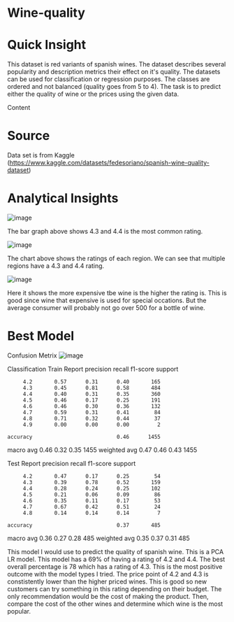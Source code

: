 # Wine-quality
# Quick Insight
This dataset is red variants of spanish wines. The dataset describes several popularity and description metrics their effect on it's quality. The datasets can be used for classification or regression purposes. The classes are ordered and not balanced (quality goes from 5 to 4). The task is to predict either the quality of wine or the prices using the given data.

Content
# Source 
Data set is from Kaggle (https://www.kaggle.com/datasets/fedesoriano/spanish-wine-quality-dataset)

# Analytical Insights

![image](https://github.com/Jonher0100/Wine-quality/assets/127071673/7ef90e4e-22ea-4faa-9f38-c5d91ba49e8a)

The bar graph above shows 4.3 and 4.4 is the most common rating. 

![image](https://github.com/Jonher0100/Wine-quality/assets/127071673/00f4994f-446b-4b35-894c-647427a39754)

The chart above shows the ratings of each region. We can see that multiple regions have a 4.3 and 4.4 rating.

![image](https://github.com/Jonher0100/Wine-quality/assets/127071673/e5a5697d-eaf4-4875-88ac-102f579f2790)

Here it shows the more expensive tbe wine is the higher the rating is. This is good since wine that expensive is used for special occations. But the average consumer will probably not go over 500 for a bottle of wine.

# Best Model


Confusion Metrix
![image](https://github.com/Jonher0100/Wine-quality/assets/127071673/800d66d0-db3c-4bce-afba-0b4c355e7e0c)


Classification
Train Report
              precision    recall  f1-score   support

         4.2       0.57      0.31      0.40       165
         4.3       0.45      0.81      0.58       484
         4.4       0.40      0.31      0.35       360
         4.5       0.46      0.17      0.25       191
         4.6       0.46      0.30      0.36       132
         4.7       0.59      0.31      0.41        84
         4.8       0.71      0.32      0.44        37
         4.9       0.00      0.00      0.00         2

    accuracy                           0.46      1455
   macro avg       0.46      0.32      0.35      1455
weighted avg       0.47      0.46      0.43      1455

Test Report
              precision    recall  f1-score   support

         4.2       0.47      0.17      0.25        54
         4.3       0.39      0.78      0.52       159
         4.4       0.28      0.24      0.25       102
         4.5       0.21      0.06      0.09        86
         4.6       0.35      0.11      0.17        53
         4.7       0.67      0.42      0.51        24
         4.8       0.14      0.14      0.14         7

    accuracy                           0.37       485
   macro avg       0.36      0.27      0.28       485
weighted avg       0.35      0.37      0.31       485


This model I would use to predict the quality of spanish wine. This is a PCA LR model. This model has a 69% of having a rating of 4.2 and 4.4. The best overall percentage is 78 which has a rating of 4.3. This is the most positive outcome with the model types I tried. The price point of 4.2 and 4.3 is constistently lower than the higher priced wines. This is good so new customers can try something in this rating depending on their budget. The only recommendation would be the cost of making the product. Then, compare the cost of the other wines and determine which wine is the most popular.
